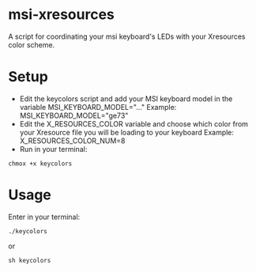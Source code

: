 # msi-xresources
A script for coordinating your msi keyboard's LEDs with your Xresources color scheme.

# Setup

- Edit the keycolors script and add your MSI keyboard model in the variable MSI_KEYBOARD_MODEL="..."
  Example: MSI_KEYBOARD_MODEL="ge73"
- Edit the X_RESOURCES_COLOR variable and choose which color from your Xresource file you will be loading to your keyboard
  Example: X_RESOURCES_COLOR_NUM=8
- Run in your terminal:
```
chmox +x keycolors
```

# Usage

Enter in your terminal:
```
./keycolors
```
or
```
sh keycolors
```
